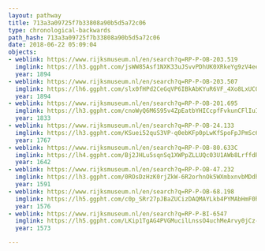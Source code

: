 ```yaml
---
layout: pathway
title: 713a3a09725f7b33808a90b5d5a72c06
type: chronological-backwards
path_hash: 713a3a09725f7b33808a90b5d5a72c06
date: 2018-06-22 05:09:04
objects:
- weblink: https://www.rijksmuseum.nl/en/search?q=RP-P-OB-203.519
  imglink: https://lh3.ggpht.com/jsWW85Asf1NXK33uJSvvPDhUK0XRkeYg9zV4eeIdg7vPM0nYe1i-cxistaBS9v5mFVdOp2cDj8Br4r75XSGliSyJrQ=s200
  year: 1894
- weblink: https://www.rijksmuseum.nl/en/search?q=RP-P-OB-203.507
  imglink: https://lh6.ggpht.com/slx0fHPd2CeGqVP6IBkAbKYuR6VF_4Xo8LxUC0-hMfNEP5K-urIfJjWm0IFvN2nT-lpLLhOkPqoxHghyMkK5sLvuEjhY=s200
  year: 1894
- weblink: https://www.rijksmuseum.nl/en/search?q=RP-P-OB-201.695
  imglink: https://lh3.ggpht.com/cnoWyQ6M6S95v4ZpEatbYHICcpfFvkunCFlIuIErZEZ31wNFVL8-mxocraDtvUTT7uXadJ-Hd-X2LLJ0GEQ_OrlPWg=s200
  year: 1833
- weblink: https://www.rijksmuseum.nl/en/search?q=RP-P-OB-24.133
  imglink: https://lh3.ggpht.com/KSuei52quS3VP-q0ebKFp0pLwKfSpoFpJPmSc6umPty--Sv2t04EADigI18FF55YsAK6owtlZpbKAr_F0yryg9nKsGI=s200
  year: 1767
- weblink: https://www.rijksmuseum.nl/en/search?q=RP-P-OB-80.633C
  imglink: https://lh4.ggpht.com/Bj2JHLu5sqnSq1XWPpZLLUQc03U1AWb8LrffdRBecXkY_LMxAOL_b_X5FuPAGwJpm8Ed-QuU_WuMXF3iSU5gbM7HqyQ=s200
  year: 1642
- weblink: https://www.rijksmuseum.nl/en/search?q=RP-P-OB-47.232
  imglink: https://lh3.ggpht.com/0ROsDzHzK0rjZkW-6R2orhnOk5WXmbxnvbMDdhISgg-O91-eNbo9DxAUrakq3DD3hyN-zk7aIlq2RrT5sXKIzY7Y0A=s200
  year: 1591
- weblink: https://www.rijksmuseum.nl/en/search?q=RP-P-OB-68.198
  imglink: https://lh5.ggpht.com/c0p_SRr27pJBaZUCizDAQMAYLkb4PYMAbHmF0hJ3ce1Bqijct3jJ5NQluYHiVZTrS9untLX05mXGO20O7lzhtpDnbA=s200
  year: 1576
- weblink: https://www.rijksmuseum.nl/en/search?q=RP-P-BI-6547
  imglink: https://lh5.ggpht.com/LKip1TgAG4PVGMucilLnssO4uchMeArvy0jCz-37QtlxZu8-CRc9K_bBZEjZEvdDprLWPeIbp-mMkMxuYLQy_pqtNQI=s200
  year: 1573

---
```

